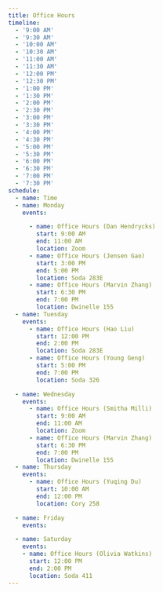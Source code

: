 ```yaml
---
title: Office Hours
timeline:
  - '9:00 AM'
  - '9:30 AM'
  - '10:00 AM'
  - '10:30 AM'
  - '11:00 AM'
  - '11:30 AM'
  - '12:00 PM'
  - '12:30 PM'
  - '1:00 PM'
  - '1:30 PM'
  - '2:00 PM'
  - '2:30 PM'
  - '3:00 PM'
  - '3:30 PM'
  - '4:00 PM'
  - '4:30 PM'
  - '5:00 PM'
  - '5:30 PM'
  - '6:00 PM'
  - '6:30 PM'
  - '7:00 PM'
  - '7:30 PM'
schedule:
  - name: Time
  - name: Monday
    events:

      - name: Office Hours (Dan Hendrycks)
        start: 9:00 AM
        end: 11:00 AM
        location: Zoom
      - name: Office Hours (Jensen Gao)
        start: 3:00 PM
        end: 5:00 PM
        location: Soda 283E
      - name: Office Hours (Marvin Zhang)
        start: 6:30 PM
        end: 7:00 PM
        location: Dwinelle 155
  - name: Tuesday
    events:
      - name: Office Hours (Hao Liu)
        start: 12:00 PM
        end: 2:00 PM
        location: Soda 283E
      - name: Office Hours (Young Geng)
        start: 5:00 PM
        end: 7:00 PM
        location: Soda 326

  - name: Wednesday
    events:
      - name: Office Hours (Smitha Milli)
        start: 9:00 AM
        end: 11:00 AM
        location: Zoom
      - name: Office Hours (Marvin Zhang)
        start: 6:30 PM
        end: 7:00 PM
        location: Dwinelle 155
  - name: Thursday
    events:
      - name: Office Hours (Yuqing Du)
        start: 10:00 AM
        end: 12:00 PM
        location: Cory 258

  - name: Friday
    events:

  - name: Saturday
    events:
    - name: Office Hours (Olivia Watkins)
      start: 12:00 PM
      end: 2:00 PM
      location: Soda 411
---
```

